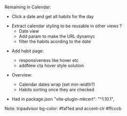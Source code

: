 Remaining in Calendar:
* Click a date and get all habits for the day 
- Extract calendar styling to be reusable in other views ?
   * Date view
   - Add param to make the URL dynamyc
   - filter the habits acording to the date

* Add habit page:
   - responsiveness like hover etc
   - addNew cta hover style solution

* Overview: 
   - Calendar dates wrap (set min-width?)
   - Habits sorting once they are checked





* Had in package.json
"vite-plugin-mkcert": "^1.10.1",

Note: tripadvisor bg-color: #faf1ed and accent-clr #ffcccb
